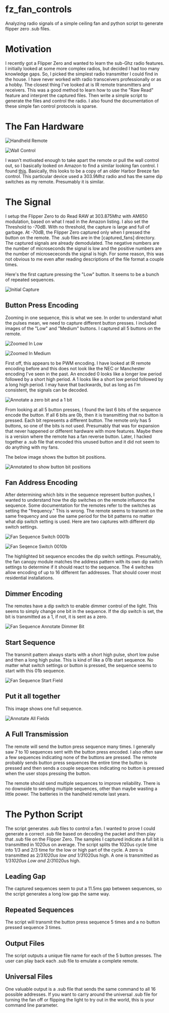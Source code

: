 # fz_fan_controls
 Analyzing radio signals of a simple ceiling fan and python script to generate flipper zero .sub files.  


# Motivation

I recently got a Flipper Zero and wanted to learn the sub-Ghz radio features.  I initially looked at some more complex radios, but decided I had too many knowledge gaps.  So, I picked the simplest radio transmitter I could find in the house.  I have never worked with radio transceivers professionally or as a hobby.  The closest thing I've looked at is IR remote transmitters and receivers.  This was a good method to learn how to use the "Raw Read" feature and interpret the captured files.  Then write a simple script to generate the files and control the radio.  I also found the documentation of these simple fan control protocols is sparse.  

# The Fan Hardware

![Handheld Remote](images/remote.jpg "Fan Remote")

![Wall Control](images/wall_control.jpg "Wall Control")

I wasn't motivated enough to take apart the remote or pull the wall control out, so I basically looked on Amazon to find a similar looking fan control.  I found [this](https://www.amazon.com/Eogifee-Universal-Ceiling-Control-UC-9050T/dp/B08DM49LHV/ref=sr_1_50?crid=105P4GFNQWPR0&keywords=fan%2Bremote&qid=1674324698&sprefix=fan%2Bremot%2Caps%2C146&sr=8-50&th=1).  Basically, this looks to be a copy of an older Harbor Breeze fan control.  This particular device used a 303.9Mhz radio and has the same dip switches as my remote.  Presumably it is similar.

# The Signal

I setup the Flipper Zero to do Read RAW at 303.875Mhz with AM650 modulation, based on what I read in the Amazon listing.  I also set the Threshold to -70dB.  With no threshold, the capture is large and full of garbage.  At -70dB, the Flipper Zero captured only when I pressed the button on the remote.  The .sub files are in the [captured_fans] directory.  The captured signals are already demodulated.  The negative numbers are the number of microseconds the signal is low and the positive numbers are the number of microsececonds the signal is high.  For some reason, this was not obvious to me even after reading descriptions of the file format a couple times.  

Here's the first capture pressing the "Low" button.  It seems to be a bunch of repeated sequences.  

![Initial Capture](images/initial_captures.png)

## Button Press Encoding

Zooming in one sequence, this is what we see.  In order to understand what the pulses mean, we need to capture different button presses.  I included images of the "Low" and "Medium" buttons.  I captured all 5 buttons on the remote.  

![Zoomed In Low](images/zoomed_lr_low_capture.png "Zoomed In Capture of Low Sequence")

![Zoomed In Medium](images/zoomed_lr_med_capture.png "Zoomed in Caputre of Medium Sequence")

First off, this appears to be PWM encoding.  I have looked at IR remote encoding before and this does not look like the NEC or Manchester encoding I've seen in the past.  An encoded 0 looks like a longer low period followed by a short high period.  A 1 looks like a short low period followed by a long high period.  I may have that backwards, but as long as I'm consistent, the signals can be decoded.  

![Annotate a zero bit and a 1 bit](images/zoomed_lr_low_zero_one.png "Bit Encoding")

From looking at all 5 button presses, I found the last 6 bits of the sequence encode the button.  If all 6 bits are 0b, then it is transmitting that no button is pressed.  Each bit represents a different button.  The remote only has 5 buttons, so one of the bits is not used.  Presumably that was for expansion that never happened or different hardware with more features.  Maybe there is a version where the remote has a fan reverse button.  Later, I hacked together a .sub file that encoded this unused button and it did not seem to do anything with my fans.  

The below image shows the button bit positions.  

![Annotated to show button bit positions](images/zoomed_lr_low_buttons.png "Button Encoding")

## Fan Address Encoding

After determining which bits in the sequence represent button pushes, I wanted to understand how the dip switches on the remote influence the sequence.  Some documentation for the remotes refer to the switches as setting the "frequency."  This is wrong.  The remote seems to transmit on the same frequency and use the same period for the bit patterns no matter what dip switch setting is used.  Here are two captures with different dip switch settings. 

![Fan Sequence Switch 0001b](images/zoomed_f0001_off_annotate.png "Fan Sequence with Switches in 0001b Position")

![Fan Seqence Switch 0010b](images/zoomed_f0010_off_annotate.png "Fan Sequence with Switches in 0010b Position")

The highlighted bit sequence encodes the dip switch settings.  Presumably, the fan canopy module matches the address pattern with its own dip switch settings to determine if it should react to the sequence.  The 4 switches allow encoding of up to 16 different fan addresses.  That should cover most residential installations.  

## Dimmer Encoding

The remotes have a dip switch to enable dimmer control of the light.  This seems to simply change one bit in the sequence.  If the dip switch is set, the bit is transmitted as a 1, if not, it is sent as a zero.  

![Fan Sequence Annotate Dimmer Bit](images/zoomed_f0010_off_dim.png "Show Dimmer Bit Position")

## Start Sequence

The transmit pattern always starts with a short high pulse, short low pulse and then a long high pulse.  This is kind of like a 01b start sequence.  No matter what switch settings or button is pressed, the sequence seems to start with this 01b sequence.  

![Fan Sequence Start Field](images/zoomed_lr_low_start.png "Show Start Sequence")

## Put it all together

This image shows one full sequence.  

![Annotate All Fields](images/zoomed_lr_low_fields.png "Annotate All Fields")

## A Full Transmission

The remote will send the button press sequence many times.  I generally saw 7 to 10 sequences sent with the button press encoded.  I also often saw a few sequences indicating none of the buttons are pressed.  The remote probably sends button press sequences the entire time the button is pressed and then sends a couple sequences indicating no button is pressed when the user stops pressing the button.  

The remote should send multiple sequences to improve reliability.  There is no downside to sending multiple sequences, other than maybe wasting a little power.  The batteries in the handheld remote last years.

# The Python Script

The script generates .sub files to control a fan.  I wanted to prove I could generate a correct .sub file based on decoding the packet and then play that .sub file on the Flipper Zero.  The samples I captured indicate a full bit is transmitted in 1020us on average.  The script splits the 1020us cycle time into 1/3 and 2/3 time for the low or high part of the cycle.  A zero is transmitted as 2/3*1020us low and 1/3*1020us high.  A one is transmitted as 1/3*1020us Low and 2/3*1020us high.  

## Leading Gap

The captured sequences seem to put a 11.5ms gap between sequences, so the script generates a long low gap the same way.  

## Repeated Sequences

The script will transmit the button press sequence 5 times and a no button pressed sequence 3 times.  

## Output Files

The script outputs a unique file name for each of the 5 button presses.  The user can play back each .sub file to emulate a complete remote.  

## Universal Files

One valuable output is a .sub file that sends the same command to all 16 possible addresses.  If you want to carry around the universal .sub file for turning the fan off or flipping the light to try out in the world, this is your command line parameter.  